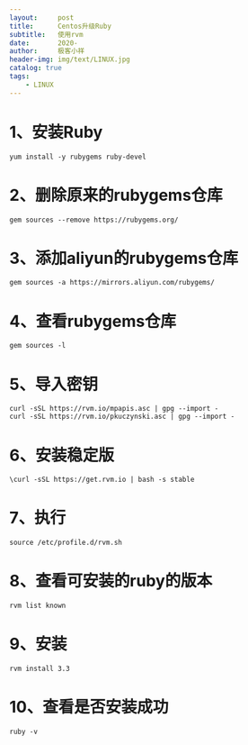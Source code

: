 ```yaml
---
layout:     post
title:      Centos升级Ruby
subtitle:   使用rvm
date:       2020-
author:     极客小祥
header-img: img/text/LINUX.jpg
catalog: true
tags: 
    - LINUX
---
```


# 1、安装Ruby

```shell
yum install -y rubygems ruby-devel
```

# 2、删除原来的rubygems仓库

```shell
gem sources --remove https://rubygems.org/
```

# 3、添加aliyun的rubygems仓库

```shell
gem sources -a https://mirrors.aliyun.com/rubygems/
```

# 4、查看rubygems仓库

```shell
gem sources -l
```

# 5、导入密钥

```shell
curl -sSL https://rvm.io/mpapis.asc | gpg --import -
curl -sSL https://rvm.io/pkuczynski.asc | gpg --import -
```

# 6、安装稳定版

```shell
\curl -sSL https://get.rvm.io | bash -s stable
```

# 7、执行

```shell
source /etc/profile.d/rvm.sh
```

# 8、查看可安装的ruby的版本

```shell
rvm list known
```

# 9、安装

```shell
rvm install 3.3
```

# 10、查看是否安装成功

```shell
ruby -v
```